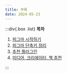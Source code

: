 ```yaml
---
title: 부록
date: 2024-05-23
---
```


:::div{.box .list}
**목차**

1. [피그마 시작하기](/figma-serenade/chapter08/08-1)
2. [피그마 단축키 정리](/figma-serenade/chapter08/08-2)
3. [추천 플러그인](/figma-serenade/chapter08/08-3)
4. [미디어, 크리에이터, 책 추천](/figma-serenade/chapter08/08-4)

:::
